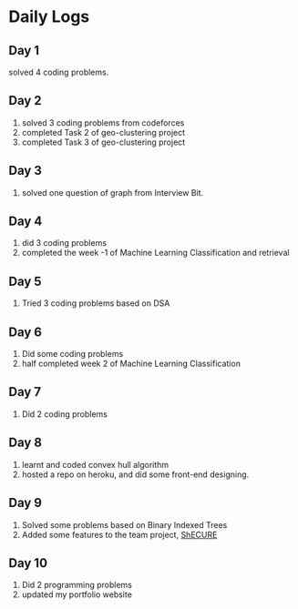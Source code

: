 # Daily Logs

## Day 1 
solved 4 coding problems.

## Day 2
1) solved 3 coding problems from codeforces
2) completed Task 2 of geo-clustering project 
3) completed Task 3 of geo-clustering project

## Day 3
1) solved one question of graph from Interview Bit.

## Day 4
1) did 3 coding problems
2) completed the week -1 of Machine Learning Classification and retrieval

## Day 5
1) Tried 3 coding problems based on DSA

## Day 6
1) Did some coding problems 
2) half completed week 2 of Machine Learning Classification

## Day 7
1) Did 2 coding problems 

## Day 8
1) learnt and coded convex hull algorithm
2) hosted a repo on heroku, and did some front-end designing.

## Day 9
1) Solved some problems based on Binary Indexed Trees
2) Added some features to the team project, [ShECURE](https://github.com/iamdeepti/shecure)

## Day 10 
1) Did 2 programming problems
2) updated my portfolio website 
